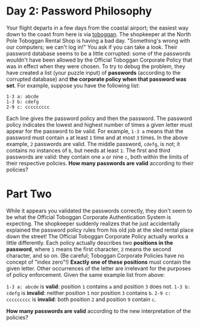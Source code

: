 # Day 2: Password Philosophy

Your flight departs in a few days from the coastal airport; the easiest way down to the coast from here is via [toboggan](https://en.wikipedia.org/wiki/Toboggan).
The shopkeeper at the North Pole Toboggan Rental Shop is having a bad day. "Something's wrong with our computers; we can't log in!" You ask if you can take a look.
Their password database seems to be a little corrupted: some of the passwords wouldn't have been allowed by the Official Toboggan Corporate Policy that was in effect when they were chosen.
To try to debug the problem, they have created a list (your puzzle input) of **passwords** (according to the corrupted database) and **the corporate policy when that password was set**.
For example, suppose you have the following list:

```
1-3 a: abcde
1-3 b: cdefg
2-9 c: ccccccccc
```

Each line gives the password policy and then the password. The password policy indicates the lowest and highest number of times a given letter must appear for the password to be valid. For example, `1-3 a` means that the password must contain `a` at least `1` time and at most `3` times.
In the above example, `2` passwords are valid. The middle password, `cdefg`, is not; it contains no instances of `b`, but needs at least `1`. The first and third passwords are valid: they contain one `a` or nine `c`, both within the limits of their respective policies.
**How many passwords are valid** according to their policies?

# Part Two

While it appears you validated the passwords correctly, they don't seem to be what the Official Toboggan Corporate Authentication System is expecting.
The shopkeeper suddenly realizes that he just accidentally explained the password policy rules from his old job at the sled rental place down the street! The Official Toboggan Corporate Policy actually works a little differently.
Each policy actually describes two **positions in the password**, where `1` means the first character, `2` means the second character, and so on. (Be careful; Toboggan Corporate Policies have no concept of "index zero"!) **Exactly one of these positions** must contain the given letter. Other occurrences of the letter are irrelevant for the purposes of policy enforcement.
Given the same example list from above:

`1-3 a: abcde` is **valid**: position `1` contains `a` and position `3` does not.
`1-3 b: cdefg` is **invalid**: neither position `1` nor position `3` contains `b`.
`2-9 c: ccccccccc` is **invalid**: both position `2` and position `9` contain `c`.

**How many passwords are valid** according to the new interpretation of the policies?
